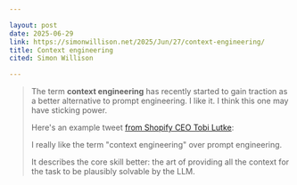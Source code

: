 ```yaml
---

layout: post
date: 2025-06-29
link: https://simonwillison.net/2025/Jun/27/context-engineering/
title: Context engineering
cited: Simon Willison

---
```


> The term **context engineering** has recently started to gain traction as a better alternative to prompt engineering. I like it. I think this one may have sticking power.
> 
> Here's an example tweet [from Shopify CEO Tobi Lutke](https://twitter.com/tobi/status/1935533422589399127):
> 
> I really like the term "context engineering" over prompt engineering. 
> 
> It describes the core skill better: the art of providing all the context for the task to be plausibly solvable by the LLM.